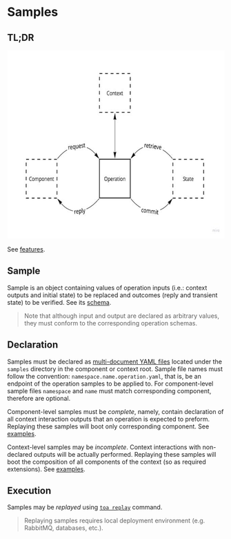 # Samples

## TL;DR

<a href="https://miro.com/app/board/uXjVOoy0ImU=/?moveToWidget=3458764532091744292&cot=14">
    <picture>
        <source media="(prefers-color-scheme: dark)" srcset="./docs/sampling-dark.jpg">
        <img alt="4D" width="640" height="435" src="./docs/sampling-light.jpg">
    </picture>
</a>

See [features](./features).

## Sample

Sample is an object containing values of operation inputs (i.e.: context outputs and initial state)
to be replaced and outcomes (reply and transient state) to be verified. See
its [schema](./src/.suite/sample.cos.yaml).

> Note that although input and output are declared as arbitrary values, they must conform to the
> corresponding operation schemas.

## Declaration

Samples must be declared as [multi-document YAML files](https://yaml.org/spec/1.2.2/#22-structures)
located under the `samples` directory in the component or context root. Sample file names must
follow the convention: `namespace.name.operation.yaml`, that is, be an endpoint of the
operation samples to be applied to. For component-level sample files `namespace` and `name` must
match corresponding component, therefore are optional.

Component-level samples must be *complete*, namely, contain declaration of all context interaction
outputs that an operation is expected to preform. Replaying these samples will boot only
corresponding component. See [examples](../example/components/math/calculations/samples).

Context-level samples may be *incomplete*. Context interactions with non-declared outputs will be
actually performed. Replaying these samples will boot the composition of all components of the
context (so as required extensions). See [examples](../example/samples).

## Execution

Samples may be *replayed* using [`toa replay`](/runtime/cli/readme.md#replay) command.

> Replaying samples requires local deployment environment (e.g. RabbitMQ, databases, etc.).
